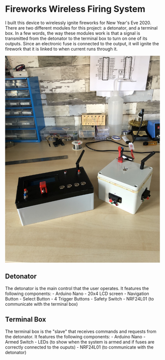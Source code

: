 # Fireworks Wireless Firing System

I built this device to wirelessly ignite fireworks for New Year's Eve 2020. There are two different modules for this project: a detonator, and a terminal box. In a few words, the way these modules work is that a signal is transmitted from the detonator to the terminal box to turn on one of its outputs. Since an electronic fuse is connected to the output, it will ignite the firework that it is linked to when current runs through it.

![Finished Prod](IMG_4083.jpeg)


## Detonator

The detonator is the main control that the user operates. It features the following components:
	- Arduino Nano
	- 20x4 LCD screen
	- Navigation Button
	- Select Button
	- 4 Trigger Buttons
	- Safety Switch
	- NRF24L01 (to communicate with the terminal box)


## Terminal Box

The terminal box is the "slave" that receives commands and requests from the detonator. It features the following components:
	- Arduino Nano
	- Armed Switch
	- LEDs (to show when the system is armed and if fuses are correctly connected to the ouputs)
	- NRF24L01 (to communicate with the detonator)